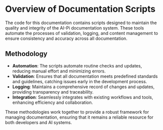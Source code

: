 # Overview of Documentation Scripts

The code for this documentation contains scripts designed to maintain the quality and integrity of the AI-Pi documentation system. These tools automate the processes of validation, logging, and content management to ensure consistency and accuracy across all documentation.

## Methodology

- **Automation**: The scripts automate routine checks and updates, reducing manual effort and minimizing errors.
- **Validation**: Ensures that all documentation meets predefined standards and guidelines, catching issues early in the development process.
- **Logging**: Maintains a comprehensive record of changes and updates, providing transparency and traceability.
- **Integration**: Seamlessly integrates with existing workflows and tools, enhancing efficiency and collaboration.

These methodologies work together to provide a robust framework for managing documentation, ensuring that it remains a reliable resource for both developers and AI systems.
